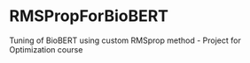 # RMSPropForBioBERT
Tuning of BioBERT using custom RMSprop method - Project for Optimization course
